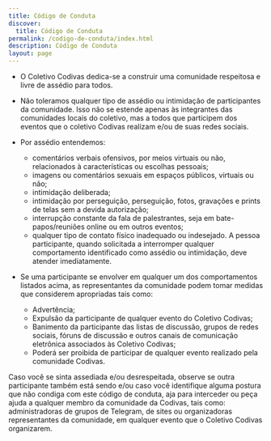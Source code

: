 ```yaml
---
title: Código de Conduta
discover:
  title: Código de Conduta
permalink: /codigo-de-conduta/index.html
description: Código de Conduta
layout: page
---
```


- O Coletivo Codivas dedica-se a construir uma comunidade respeitosa e livre de assédio para todos. 

- Não toleramos qualquer tipo de assédio ou intimidação de participantes da comunidade. Isso não se estende apenas às integrantes das comunidades locais do coletivo, mas a todos que participem dos eventos que o coletivo Codivas realizam e/ou de suas redes sociais.

- Por assédio entendemos:
    - comentários verbais ofensivos, por meios virtuais ou não, relacionados à características ou escolhas pessoais; 
    - imagens ou comentários sexuais em espaços públicos, virtuais ou não; 
    - intimidação deliberada; 
    - intimidação por perseguição, perseguição, fotos, gravações e prints de telas sem a devida autorização;
    - interrupção constante da fala de palestrantes, seja em bate-papos/reuniões online ou em outros eventos;
    - qualquer tipo de contato físico inadequado ou indesejado. 
A pessoa participante, quando solicitada a interromper qualquer comportamento identificado como assédio ou intimidação, deve atender imediatamente.

- Se uma participante se envolver em qualquer um dos comportamentos listados acima, as representantes da comunidade podem tomar medidas ​​que considerem apropriadas tais como: 
    - Advertência; 
	- Expulsão da participante de qualquer evento do Coletivo Codivas; 
	- Banimento da participante das listas de discussão, grupos de redes sociais, fóruns de discussão e outros canais de comunicação eletrônica associados às Coletivo Codivas;
	- Poderá ser proibida de participar de qualquer evento realizado pela comunidade Codivas. 

Caso você se sinta assediada e/ou desrespeitada, observe se outra participante também está sendo e/ou caso você identifique alguma postura que não condiga com este código de conduta, aja para interceder ou peça ajuda a qualquer membro da comunidade da Codivas, tais como: administradoras de grupos de Telegram, de sites ou organizadoras representantes da comunidade, em qualquer evento que o Coletivo Codivas organizarem.
